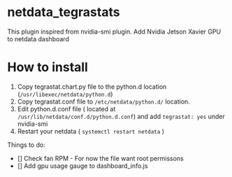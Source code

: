# netdata_tegrastats
This plugin inspired from nvidia-smi plugin.
Add Nvidia Jetson Xavier GPU to netdata dashboard

# How to install
1. Copy tegrastat.chart.py file to the python.d location (`/usr/libexec/netdata/python.d`)
2. Copy tegrastat.conf file to `/etc/netdata/python.d/` location.
3. Edit python.d.conf file ( located at `/usr/lib/netdata/conf.d/python.d.conf`) and add `tegrastat: yes` under nvidia-smi
4. Restart your netdata ( `systemctl restart netdata` )

Things to do:
- [] Check fan RPM - For now the file want root permissons
- [] Add gpu usage gauge to dashboard_info.js
